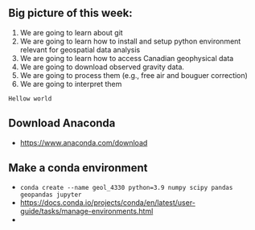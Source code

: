 ## Big picture of this week:

1. We are going to learn about git
2. We are going to learn how to install and setup python environment relevant for geospatial data analysis
3. We are going to learn how to access Canadian geophysical data
4. We are going to download observed gravity data. 
5. We are going to process them (e.g., free air and bouguer correction)
6. We are going to interpret them



`Hellow world`


## Download Anaconda
- https://www.anaconda.com/download

## Make a conda environment
- `conda create --name geol_4330 python=3.9 numpy scipy pandas geopandas jupyter`
- https://docs.conda.io/projects/conda/en/latest/user-guide/tasks/manage-environments.html
- 
